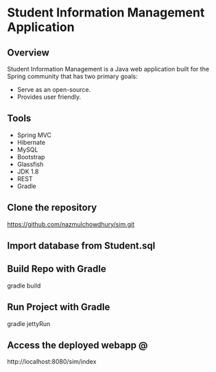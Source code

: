 # Student Information Management Application

## Overview

Student Information Management is a Java web application built for the Spring community that has two primary goals:

* Serve as an open-source.
* Provides user friendly.

## Tools

* Spring MVC
* Hibernate
* MySQL
* Bootstrap
* Glassfish
* JDK 1.8
* REST
* Gradle

## Clone the repository
https://github.com/nazmulchowdhury/sim.git

## Import database from Student.sql

## Build Repo with Gradle
gradle build

## Run Project with Gradle
gradle jettyRun

## Access the deployed webapp @
http://localhost:8080/sim/index
